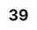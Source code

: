 ---
title: "39"
imageurl: "../src/content/thumbnail/39.webp"
dwnurl: "https://imgs1.thamizhnation.org/39.jpg"
tags: ['thalaivar']
---